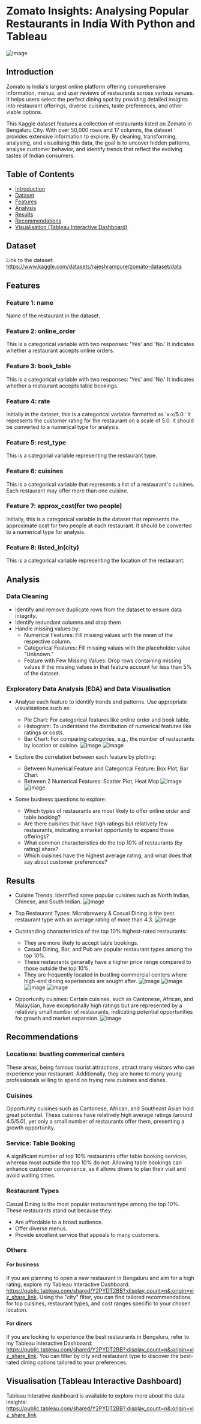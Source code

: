 # Zomato Insights: Analysing Popular Restaurants in India With Python and Tableau

![image](https://github.com/user-attachments/assets/11bed77f-fbfa-4dc7-82cf-89c11dc7f403)


## Introduction
Zomato is India's largest online platform offering comprehensive information, menus, and user reviews of restaurants across various venues. It helps users select the perfect dining spot by providing detailed insights into restaurant offerings, diverse cuisines, taste preferences, and other viable options.

This Kaggle dataset features a collection of restaurants listed on Zomato in Bengaluru City. With over 50,000 rows and 17 columns, the dataset provides extensive information to explore. By cleaning, transforming, analysing, and visualising this data, the goal is to uncover hidden patterns, analyse customer behavior, and identify trends that reflect the evolving tastes of Indian consumers.


## Table of Contents
- [Introduction](#introduction)
- [Dataset](#dataset)
- [Features](#features)
- [Analysis](#analysis)
- [Results](#results)
- [Recommendations](#recommendations)
- [Visualisation (Tableau Interactive Dashboard)](#visualisation-tableau-interactive-dashboard)


## Dataset
Link to the dataset: https://www.kaggle.com/datasets/rajeshrampure/zomato-dataset/data


## Features
### Feature 1: name
Name of the restaurant in the dataset.

### Feature 2: online_order
This is a categorical variable with two responses: 'Yes' and 'No.' It indicates whether a restaurant accepts online orders.

### Feature 3: book_table
This is a categorical variable with two responses: 'Yes' and 'No.' It indicates whether a restaurant accepts table bookings.

### Feature 4: rate
Initially in the dataset, this is a categorical variable formatted as 'x.x/5.0.' It represents the customer rating for the restaurant on a scale of 5.0. It should be converted to a numerical type for analysis.

### Feature 5: rest_type
This is a categorial variable representing the restaurant type.

### Feature 6: cuisines
This is a categorical variable that represents a list of a restaurant's cuisines. Each restaurant may offer more than one cuisine.

### Feature 7: approx_cost(for two people)
Initially, this is a categorical variable in the dataset that represents the approximate cost for two people at each restaurant. It should be converted to a numerical type for analysis.

### Feature 8: listed_in(city)
This is a categorical variable representing the location of the restaurant.


## Analysis
### Data Cleaning
- Identify and remove duplicate rows from the dataset to ensure data integrity.
- Identify redundant columns and drop them
- Handle missing values by:
  - Numerical Features: Fill missing values with the mean of the respective column.
  - Categorical Features: Fill missing values with the placeholder value "Unknown."
  - Feature with Few Missing Values: Drop rows containing missing values if the missing values in that feature account for less than 5% of the dataset.

### Exploratory Data Analysis (EDA) and Data Visualisation
- Analyse each feature to identify trends and patterns. Use appropriate visualisations such as:
  - Pie Chart: For categorical features like online order and book table.
  - Histogram: To understand the distribution of numerical features like ratings or costs.
  - Bar Chart: For comparing categories, e.g., the number of restaurants by location or cuisine.
![image](https://github.com/user-attachments/assets/14a984d4-8018-4d5f-b07b-8a13c3aeae57)
![image](https://github.com/user-attachments/assets/56bd3093-e4a1-4a97-b44b-b134708a1ba3)

- Explore the correlation between each feature by plotting:
  - Between Numerical Feature and Categorical Feature: Box Plot, Bar Chart
  - Between 2 Numerical Features: Scatter Plot, Heat Map
![image](https://github.com/user-attachments/assets/29c90649-7b12-48af-8dcf-952c1bc8c497)
![image](https://github.com/user-attachments/assets/dbd5127d-9cf7-4a8b-bbfe-20fdf7847a2b)

- Some business questions to explore:
  - Which types of restaurants are most likely to offer online order and table booking?
  - Are there cuisines that have high ratings but relatively few restaurants, indicating a market opportunity to expand those offerings?
  - What common characteristics do the top 10% of restaurants (by rating) share?
  - Which cuisines have the highest average rating, and what does that say about customer preferences?


## Results
- Cuisine Trends: Identified some popular cuisines such as North Indian, Chinese, and South Indian.
![image](https://github.com/user-attachments/assets/56bd3093-e4a1-4a97-b44b-b134708a1ba3)

- Top Restaurant Types: Microbrewery & Casual Dining is the best restaurant type with an average rating of more than 4.3.
![image](https://github.com/user-attachments/assets/992d0581-30ee-4a25-ad9e-5706e266abd1)

- Outstanding characteristics of the top 10% highest-rated restaurants:
  - They are more likely to accept table bookings.
  - Casual Dining, Bar, and Pub are popular restaurant types among the top 10%.
  - These restaurants generally have a higher price range compared to those outside the top 10%.
  - They are frequently located in bustling commercial centers where high-end dining experiences are sought after.
![image](https://github.com/user-attachments/assets/4421503d-ee64-4f54-b8b4-35c63e86b668)
![image](https://github.com/user-attachments/assets/6b076024-d6a4-474c-b4e3-ff809350a335)
![image](https://github.com/user-attachments/assets/ec338a9a-2d2c-4518-b497-f7b173c3ef64)
![image](https://github.com/user-attachments/assets/8607b12f-f6b2-4a52-8add-b07ea7c2fbd5)

- Opportunity cuisines: Certain cuisines, such as Cantonese, African, and Malaysian, have exceptionally high ratings but are represented by a relatively small number of restaurants, indicating potential opportunities for growth and market expansion.
![image](https://github.com/user-attachments/assets/2c8d64e7-15e6-4acc-a7a2-b110109737fa)


## Recommendations
### Locations: bustling commerical centers
These areas, being famous tourist attractions, attract many visitors who can experience your restaurant. Additionally, they are home to many young professionals willing to spend on trying new cuisines and dishes.

### Cuisines
Opportunity cuisines such as Cantonese, African, and Southeast Asian hold great potential. These cuisines have relatively high average ratings (around 4.5/5.0), yet only a small number of restaurants offer them, presenting a growth opportunity.

### Service: Table Booking
A significant number of top 10% restaurants offer table booking services, whereas most outside the top 10% do not. Allowing table bookings can enhance customer convenience, as it allows diners to plan their visit and avoid waiting times.

### Restaurant Types
Casual Dining is the most popular restaurant type among the top 10%. These restaurants stand out because they:
- Are affordable to a broad audience.
- Offer diverse menus.
- Provide excellent service that appeals to many customers.

### Others
#### For business
If you are planning to open a new restaurant in Bengaluru and aim for a high rating, explore my Tableau Interactive Dashboard: https://public.tableau.com/shared/Y2PYDT2BB?:display_count=n&:origin=viz_share_link. Using the "city" filter, you can find tailored recommendations for top cuisines, restaurant types, and cost ranges specific to your chosen location.

#### For diners
If you are looking to experience the best restaurants in Bengaluru, refer to my Tableau Interactive Dashboard: https://public.tableau.com/shared/Y2PYDT2BB?:display_count=n&:origin=viz_share_link. You can filter by city and restaurant type to discover the best-rated dining options tailored to your preferences.


## Visualisation (Tableau Interactive Dashboard)
Tableau interative dashboard is available to explore more about the data insights: https://public.tableau.com/shared/Y2PYDT2BB?:display_count=n&:origin=viz_share_link

